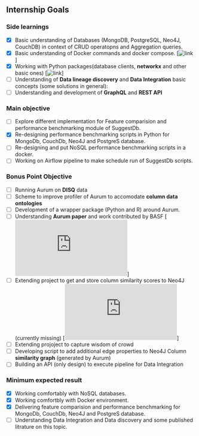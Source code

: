 ## Internship Goals

### Side learnings
- [x] Basic understanding of Databases (MongoDB, PostgreSQL, Neo4J, CouchDB) in context of CRUD operatopns and Aggregation queries.
- [x] Basic understanding of Docker commands and docker compose. [![link](https://stackify.com/docker-tutorial/)]
- [x] Working with Python packages(database clients, __networkx__ and other basic ones) [![link](https://networkx.org/)]
- [ ] Understanding of __Data lineage discovery__ and __Data Integration__ basic concepts (some solutions in general):
- [ ] Understanding and development of __GraphQL__ and __REST API__

### Main objective
- [ ] Explore different implementation for Feature comparision and performance benchmarking module of SuggestDb.
- [x] Re-designing performance benchmarking scripts in Python for MongoDb, CouchDb, Neo4J and PostgreS database.
- [ ] Re-designing and put NoSQL performance benchmarking scripts in a docker.
- [ ] Working on Airflow pipeline to make schedule run of SuggestDb scripts.

### Bonus Point Objective
- [ ] Running Aurum on __DISQ__ data
- [ ] Scheme to improve profiler of Aurum to accomodate __column data ontologies__
- [ ] Development of a wrapper package (Python and R) around Aurum.
- [ ] Understanding __Aurum paper__ and work contributed by BASF [![link](https://github.com/mitdbg/aurum-datadiscovery/blob/master/knowledgerepr/fieldnetwork.py)]
- [ ] Extending project to get and store column similarity scores to Neo4J (currently missing) [![link](https://github.com/mitdbg/aurum-datadiscovery/blob/master/knowledgerepr/fieldnetwork.py)]
- [ ] Extending projoject to capture wisdom of crowd
- [ ] Developing script to add additional edge properties to Neo4J Column __similarity graph__ (generated by Aurum) 
- [ ] Building an API (only design) to execute pipeline for Data Integration
### Minimum expected result
- [x] Working comfortably with NoSQL databases.
- [x] Working comfortbly with Docker environment.
- [x] Delivering feature comparision and performance benchmarking for MongoDb, CouchDb, Neo4J and PostgreS database.
- [ ] Understanding Data Integration and Data discovery and some published litrature on this topic.
